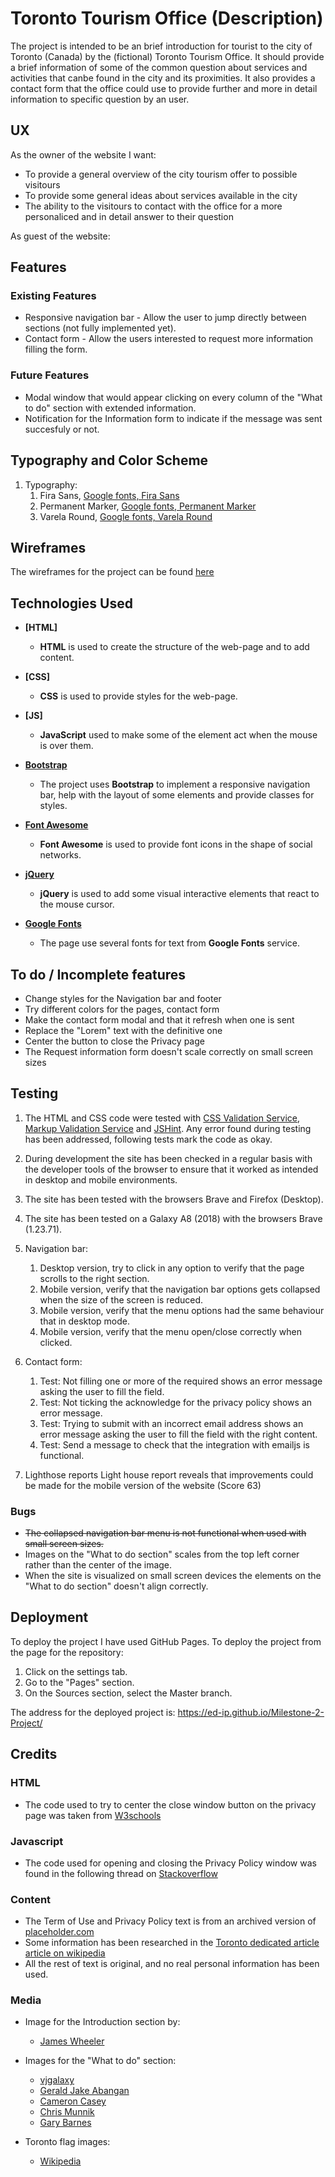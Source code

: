 # Toronto Tourism Office (Description)

The project is intended to be an brief introduction for tourist to the city of Toronto (Canada) by the (fictional) Toronto Tourism Office.
It should provide a brief information of some of the common question about services and activities that canbe found in the city and its proximities.
It also provides a contact form that the office could use to provide further and more in detail information to specific question by an user.
 
## UX

As the owner of the website I want:
- To provide a general overview of the city tourism offer to possible visitours
- To provide some general ideas about services available in the city
- The ability to the visitours to contact with the office for a more personaliced and in detail answer to their question

As guest of the website:


## Features

### Existing Features
- Responsive navigation bar - Allow the user to jump directly between sections (not fully implemented yet).
- Contact form - Allow the users interested to request more information filling the form.

### Future Features
- Modal window that would appear clicking on every column of the "What to do" section with extended information.
- Notification for the Information form to indicate if the message was sent succesfuly or not.

## Typography and Color Scheme

1. Typography:
    1. Fira Sans, [Google fonts, Fira Sans](https://fonts.google.com/specimen/Fira+Sans?selection.family=Roboto:400,700)
    2. Permanent Marker, [Google fonts, Permanent Marker](https://fonts.google.com/specimen/Permanent+Marker?selection.family=Roboto:400,700)
    3. Varela Round, [Google fonts, Varela Round](https://fonts.google.com/specimen/Varela+Round?selection.family=Roboto:400,700)

## Wireframes

The wireframes for the project can be found [here](https://github.com/ED-IP/Milestone-2-Project/blob/master/docs/Wireframe_milestone_2.png)

## Technologies Used

- **[HTML]**
	- **HTML** is used to create the structure of the web-page and to add content.
	
- **[CSS]**
	- **CSS** is used to provide styles for the web-page.

- **[JS]**
    - **JavaScript** used to make some of the element act when the mouse is over them.

- **[Bootstrap](https://getbootstrap.com/)**
    - The project uses **Bootstrap** to implement a responsive navigation bar, help with the layout of some elements and provide classes for styles.

- **[Font Awesome](https://fontawesome.com/)**
	- **Font Awesome** is used to provide font icons in the shape of social networks.

- **[jQuery](https://jquery.com/)**
	- **jQuery** is used to add some visual interactive elements that react to the mouse cursor.
	
- **[Google Fonts](https://fonts.google.com/)**
	- The page use several fonts for text from **Google Fonts** service.

## To do / Incomplete features

 - Change styles for the Navigation bar and footer
 - Try different colors for the pages, contact form
 - Make the contact form modal and that it refresh when one is sent
 - Replace the "Lorem" text with the definitive one
 - Center the button to close the Privacy page
 - The Request information form doesn't scale correctly on small screen sizes
 
## Testing

1. The HTML and CSS code were tested with [CSS Validation Service](https://jigsaw.w3.org/css-validator/), [Markup Validation Service](https://validator.w3.org/) and [JSHint](https://jshint.com/).
   Any error found during testing has been addressed, following tests mark the code as okay.
  
2. During development the site has been checked in a regular basis with the developer tools of the browser to ensure that it worked as intended in desktop and mobile environments.

3. The site has been tested with the browsers Brave and Firefox (Desktop).

4. The site has been tested on a Galaxy A8 (2018) with the browsers Brave (1.23.71).

5. Navigation bar:
	1. Desktop version, try to click in any option to verify that the page scrolls to the right section.
	2. Mobile version, verify that the navigation bar options gets collapsed when the size of the screen is reduced.
	3. Mobile version, verify that the menu options had the same behaviour that in desktop mode.
	4. Mobile version, verify that the menu open/close correctly when clicked.

6. Contact form:
	1. Test: Not filling one or more of the required shows an error message asking the user to fill the field.
	2. Test: Not ticking the acknowledge for the privacy policy shows an error message.
	3. Test: Trying to submit with an incorrect email address shows an error message asking the user to fill the field with the right content.
    4. Test: Send a message to check that the integration with emailjs is functional.

7. Lighthose reports
    Light house report reveals that improvements could be made for the mobile version of the website (Score 63)

### Bugs

- ~~The collapsed navigation bar menu is not functional when used with small screen sizes.~~
- Images on the "What to do section" scales from the top left corner rather than the center of the image.
- When the site is visualized on small screen devices the elements on the "What to do section" doesn't align correctly.


## Deployment

To deploy the project I have used GitHub Pages. 
To deploy the project from the page for the repository: 
  1. Click on the settings tab.
  2. Go to the "Pages" section.
  3. On the Sources section, select the Master branch.

The address for the deployed project is: https://ed-ip.github.io/Milestone-2-Project/


## Credits

### HTML

 - The code used to try to center the close window button on the privacy page was taken from [W3schools](https://www.w3schools.com/howto/tryit.asp?filename=tryhow_css_center-vertical2_btn)

### Javascript

 - The code used for opening and closing the Privacy Policy window was found in the following thread on [Stackoverflow](https://stackoverflow.com/a/24659694)

### Content

- The Term of Use and Privacy Policy text is from an archived version of [placeholder.com](https://web.archive.org/web/20200216231943/https://placeholder.com/about/privacy/#content)
- Some information has been researched in the [Toronto dedicated article article on wikipedia](https://en.wikipedia.org/wiki/Toronto)
- All the rest of text is original, and no real personal information has been used.

### Media

- Image for the Introduction section by:
	- [James Wheeler](https://www.pexels.com/photo/buildings-near-body-of-water-at-night-1519088/)
	
- Images for the "What to do" section:
	- [vjgalaxy](https://www.pexels.com/photo/white-boat-on-sea-5054143/)
    - [Gerald Jake Abangan](https://www.pexels.com/photo/plate-of-barbeques-on-dining-table-2689419/)
    - [Cameron Casey](https://www.pexels.com/photo/people-on-sidewalk-selective-focal-photo-1687093/)
    - [Chris Munnik](https://www.pexels.com/photo/blue-train-2536178/)
    - [Gary Barnes](https://www.pexels.com/photo/man-with-strong-fragrant-coffee-in-hands-6248740/)

	
- Toronto flag images:
	- [Wikipedia](https://en.wikipedia.org/wiki/Toronto#/media/File:Flag_of_Toronto,_Canada.svg)